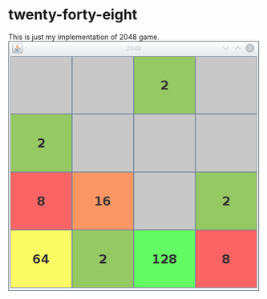 # twenty-forty-eight
This is just my implementation of 2048 game.
![alt text](https://github.com/AlexanderNalivayko/twenty-forty-eight/blob/master/Screenshot.png)
